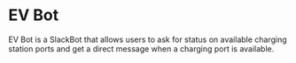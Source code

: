 # EV Bot

EV Bot is a SlackBot that allows users to ask for status on available charging station ports and get a direct message when a charging port is available.
